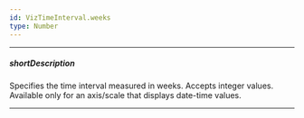 ```yaml
---
id: VizTimeInterval.weeks
type: Number
---
```

---
##### shortDescription
Specifies the time interval measured in weeks. Accepts integer values. Available only for an axis/scale that displays date-time values.

---
